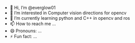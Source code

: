 - 👋 Hi, I’m @everglow01
- 👀 I’m interested in Computer vision directions for opencv
- 🌱 I’m currently learning python and C++ in opencv and ros
- 📫 How to reach me ...
- 😄 Pronouns: ...
- ⚡ Fun fact: ...

<!---
everglow01/everglow01 is a ✨ special ✨ repository because its `README.md` (this file) appears on your GitHub profile.
You can click the Preview link to take a look at your changes.
--->
